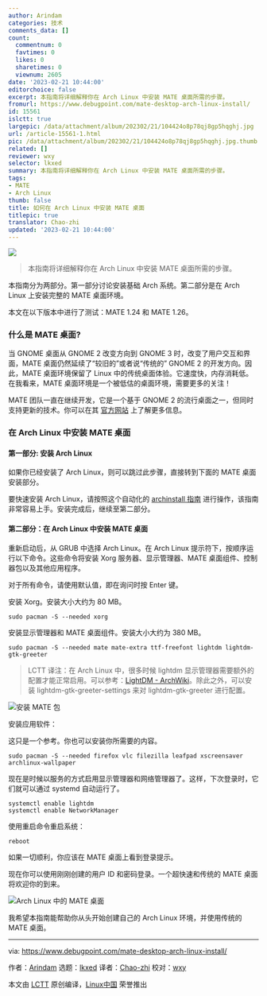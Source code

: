 ```yaml
---
author: Arindam
categories: 技术
comments_data: []
count:
  commentnum: 0
  favtimes: 0
  likes: 0
  sharetimes: 0
  viewnum: 2605
date: '2023-02-21 10:44:00'
editorchoice: false
excerpt: 本指南将详细解释你在 Arch Linux 中安装 MATE 桌面所需的步骤。
fromurl: https://www.debugpoint.com/mate-desktop-arch-linux-install/
id: 15561
islctt: true
largepic: /data/attachment/album/202302/21/104424o8p78qj8gp5hqghj.jpg
url: /article-15561-1.html
pic: /data/attachment/album/202302/21/104424o8p78qj8gp5hqghj.jpg.thumb.jpg
related: []
reviewer: wxy
selector: lkxed
summary: 本指南将详细解释你在 Arch Linux 中安装 MATE 桌面所需的步骤。
tags:
- MATE
- Arch Linux
thumb: false
title: 如何在 Arch Linux 中安装 MATE 桌面
titlepic: true
translator: Chao-zhi
updated: '2023-02-21 10:44:00'
---
```


![](/data/attachment/album/202302/21/104424o8p78qj8gp5hqghj.jpg)



> 
> 本指南将详细解释你在 Arch Linux 中安装 MATE 桌面所需的步骤。
> 
> 
> 


本指南分为两部分。第一部分讨论安装基础 Arch 系统。第二部分是在 Arch Linux 上安装完整的 MATE 桌面环境。


本文在以下版本中进行了测试：MATE 1.24 和 MATE 1.26。


### 什么是 MATE 桌面?


当 GNOME 桌面从 GNOME 2 改变方向到 GNOME 3 时，改变了用户交互和界面，MATE 桌面仍然延续了“较旧的”或者说“传统的” GNOME 2 的开发方向。因此，MATE 桌面环境保留了 Linux 中的传统桌面体验。它速度快，内存消耗低。在我看来，MATE 桌面环境是一个被低估的桌面环境，需要更多的关注！


MATE 团队一直在继续开发，它是一个基于 GNOME 2 的流行桌面之一，但同时支持更新的技术。你可以在其 [官方网站](https://mate-desktop.org/) 上了解更多信息。


### 在 Arch Linux 中安装 MATE 桌面


#### 第一部分: 安装 Arch Linux


如果你已经安装了 Arch Linux，则可以跳过此步骤，直接转到下面的 MATE 桌面安装部分。


要快速安装 Arch Linux，请按照这个自动化的 [archinstall 指南](https://www.debugpoint.com/archinstall-guide/) 进行操作，该指南非常容易上手。安装完成后，继续至第二部分。


#### 第二部分：在 Arch Linux 中安装 MATE 桌面


重新启动后，从 GRUB 中选择 Arch Linux。在 Arch Linux 提示符下，按顺序运行以下命令。这些命令将安装 Xorg 服务器、显示管理器、MATE 桌面组件、控制器包以及其他应用程序。


对于所有命令，请使用默认值，即在询问时按 Enter 键。


安装 Xorg。安装大小大约为 80 MB。



```
sudo pacman -S --needed xorg

```

安装显示管理器和 MATE 桌面组件。安装大小大约为 380 MB。



```
sudo pacman -S --needed mate mate-extra ttf-freefont lightdm lightdm-gtk-greeter

```


> 
> LCTT 译注：在 Arch Linux 中，很多时候 lightdm 显示管理器需要额外的配置才能正常启用。可以参考：[LightDM - ArchWiki](https://wiki.archlinux.org/title/LightDM)。除此之外，可以安装 lightdm-gtk-greeter-settings 来对 lightdm-gtk-greeter 进行配置。
> 
> 
> 


![安装 MATE 包](/data/attachment/album/202302/21/104500n7hjt5zvj4jth45v.jpg)


安装应用软件：


这只是一个参考。你也可以安装你所需要的内容。



```
sudo pacman -S --needed firefox vlc filezilla leafpad xscreensaver archlinux-wallpaper

```

现在是时候以服务的方式启用显示管理器和网络管理器了。这样，下次登录时，它们就可以通过 systemd 自动运行了。



```
systemctl enable lightdm
systemctl enable NetworkManager

```

使用重启命令重启系统：



```
reboot

```

如果一切顺利，你应该在 MATE 桌面上看到登录提示。


现在你可以使用刚刚创建的用户 ID 和密码登录。一个超快速和传统的 MATE 桌面将欢迎你的到来。


![Arch Linux 中的 MATE 桌面](/data/attachment/album/202302/21/104510tcnrtars91217cx9.jpg)


我希望本指南能帮助你从头开始创建自己的 Arch Linux 环境，并使用传统的 MATE 桌面。




---


via: <https://www.debugpoint.com/mate-desktop-arch-linux-install/>


作者：[Arindam](https://www.debugpoint.com/author/admin1/) 选题：[lkxed](https://github.com/lkxed) 译者：[Chao-zhi](https://github.com/Chao-zhi) 校对：[wxy](https://github.com/wxy)


本文由 [LCTT](https://github.com/LCTT/TranslateProject) 原创编译，[Linux中国](https://linux.cn/) 荣誉推出